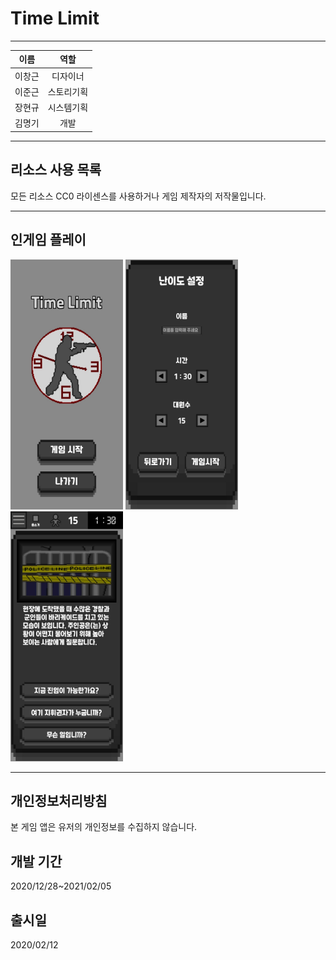 # Time Limit
 
---

|이름|역할|
|:---:|:---:|
|이창근|디자이너|
|이준근|스토리기획|
|장현규|시스템기획|
|김명기|개발|

---

## 리소스 사용 목록
모든 리소스 CC0 라이센스를 사용하거나 게임 제작자의 저작물입니다.

---

## 인게임 플레이
<img src="src/thumb1.jpg" width="180" height="400"></img>
<img src="src/thumb2.jpg" width="180" height="400"></img>
<img src="src/thumb3.jpg" width="180" height="400"></img>

---

## 개인정보처리방침
본 게임 앱은 유저의 개인정보를 수집하지 않습니다.

## 개발 기간

2020/12/28~2021/02/05

## 출시일
2020/02/12
